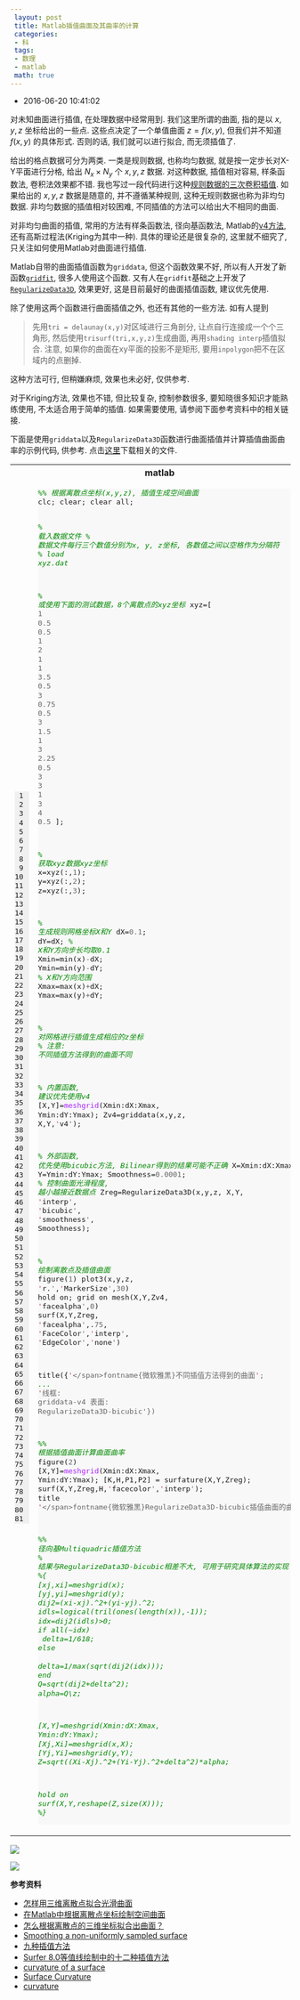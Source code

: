 ```yaml
---
 layout: post
 title: Matlab插值曲面及其曲率的计算
 categories:
 - 科
 tags:
 - 数理
 - matlab
 math: true
---
```


- 2016-06-20 10:41:02

对未知曲面进行插值, 在处理数据中经常用到. 我们这里所谓的曲面, 指的是以 $x, y, z$ 坐标给出的一些点. 这些点决定了一个单值曲面 $z=f(x,y)$, 但我们并不知道 $f(x,y)$ 的具体形式. 否则的话, 我们就可以进行拟合, 而无须插值了.

给出的格点数据可分为两类. 一类是规则数据, 也称均匀数据, 就是按一定步长对X-Y平面进行分格, 给出 $N_x \times N_y$ 个 $x,y, z$ 数据. 对这种数据, 插值相对容易, 样条函数法, 卷积法效果都不错. 我也写过一段代码进行这种[规则数据的三次卷积插值](http://jerkwin.github.io/2012/07/24/%E4%BA%8C%E7%BB%B4%E4%B8%89%E6%AC%A1%E5%8D%B7%E7%A7%AF%E6%8F%92%E5%80%BC%E7%AE%97%E6%B3%95%E5%8F%8AFortran%E4%BB%A3%E7%A0%81/). 如果给出的 $x, y,z$ 数据是随意的, 并不遵循某种规则, 这种无规则数据也称为非均匀数据. 非均匀数据的插值相对较困难, 不同插值的方法可以给出大不相同的曲面.

对非均匀曲面的插值, 常用的方法有样条函数法, 径向基函数法, Matlab的[v4方法](http://www.mathworks.com/matlabcentral/newsreader/view_thread/250451), 还有高斯过程法(Kriging为其中一种). 具体的理论还是很复杂的, 这里就不细究了, 只关注如何使用Matlab对曲面进行插值.

Matlab自带的曲面插值函数为`griddata`, 但这个函数效果不好, 所以有人开发了新函数[`gridfit`](http://www.mathworks.com/matlabcentral/fileexchange/8998-surface-fitting-using-gridfit), 很多人使用这个函数. 又有人在`gridfit`基础之上开发了[`RegularizeData3D`](http://www.mathworks.com/matlabcentral/fileexchange/46223-regularizedata3d), 效果更好, 这是目前最好的曲面插值函数, 建议优先使用.

除了使用这两个函数进行曲面插值之外, 也还有其他的一些方法. 如有人提到

> 先用`tri = delaunay(x,y)`对区域进行三角剖分, 让点自行连接成一个个三角形, 然后使用`trisurf(tri,x,y,z)`生成曲面, 再用`shading interp`插值拟合. 注意, 如果你的曲面在xy平面的投影不是矩形, 要用`inpolygon`把不在区域内的点删掉.

这种方法可行, 但稍嫌麻烦, 效果也未必好, 仅供参考.

对于Kriging方法, 效果也不错, 但比较复杂, 控制参数很多, 要知晓很多知识才能熟练使用, 不太适合用于简单的插值. 如果需要使用, 请参阅下面参考资料中的相关链接.

下面是使用`griddata`以及`RegularizeData3D`函数进行曲面插值并计算插值曲面曲率的示例代码, 供参考. 点击[这里](/Prog/SurfCurv.zip)下载相关的文件.

<table class="highlighttable"><th colspan="2">matlab</th><tr><td><div class="linenodiv" style="background-color: #f0f0f0; padding-right: 10px"><pre style="line-height: 125%"> 1
 2
 3
 4
 5
 6
 7
 8
 9
10
11
12
13
14
15
16
17
18
19
20
21
22
23
24
25
26
27
28
29
30
31
32
33
34
35
36
37
38
39
40
41
42
43
44
45
46
47
48
49
50
51
52
53
54
55
56
57
58
59
60
61
62
63
64
65
66
67
68
69
70
71
72
73
74
75
76
77
78
79
80
81</pre></div></td><td class="code"><div class="highlight" style="background: #f8f8f8"><pre style="line-height: 125%"><span style="color: #008800; font-style: italic">%% 根据离散点坐标(x,y,z), 插值生成空间曲面</span>
clc; clear; clear all;

<span style="color: #008800; font-style: italic">% 载入数据文件</span>
<span style="color: #008800; font-style: italic">% 数据文件每行三个数值分别为x, y, z坐标, 各数值之间以空格作为分隔符</span>
<span style="color: #008800; font-style: italic">% load xyz.dat</span>

<span style="color: #008800; font-style: italic">% 或使用下面的测试数据，8个离散点的xyz坐标</span>
xyz=[
	<span style="color: #666666">1</span>  <span style="color: #666666">0.5</span>   <span style="color: #666666">0.5</span>
	<span style="color: #666666">1</span>  <span style="color: #666666">2</span>     <span style="color: #666666">1</span>
	<span style="color: #666666">1</span>  <span style="color: #666666">3.5</span>   <span style="color: #666666">0.5</span>
	<span style="color: #666666">3</span>  <span style="color: #666666">0.75</span>  <span style="color: #666666">0.5</span>
	<span style="color: #666666">3</span>  <span style="color: #666666">1.5</span>   <span style="color: #666666">1</span>
	<span style="color: #666666">3</span>  <span style="color: #666666">2.25</span>  <span style="color: #666666">0.5</span>
	<span style="color: #666666">3</span>  <span style="color: #666666">3</span>     <span style="color: #666666">1</span>
	<span style="color: #666666">3</span>  <span style="color: #666666">4</span>     <span style="color: #666666">0.5</span>
];

<span style="color: #008800; font-style: italic">% 获取xyz数据xyz坐标</span>
x=xyz(:,<span style="color: #666666">1</span>); y=xyz(:,<span style="color: #666666">2</span>); z=xyz(:,<span style="color: #666666">3</span>);

<span style="color: #008800; font-style: italic">% 生成规则网格坐标X和Y</span>
dX=<span style="color: #666666">0.1</span>;         dY=dX;          <span style="color: #008800; font-style: italic">% X和Y方向步长均取0.1</span>
Xmin=min(x)<span style="color: #666666">-</span>dX; Ymin=min(y)<span style="color: #666666">-</span>dY; <span style="color: #008800; font-style: italic">% X和Y方向范围</span>
Xmax=max(x)<span style="color: #666666">+</span>dX; Ymax=max(y)<span style="color: #666666">+</span>dY;

<span style="color: #008800; font-style: italic">% 对网格进行插值生成相应的z坐标</span>
<span style="color: #008800; font-style: italic">% 注意: 不同插值方法得到的曲面不同</span>

<span style="color: #008800; font-style: italic">% 内置函数, 建议优先使用v4</span>
[X,Y]=<span style="color: #AA22FF">meshgrid</span>(Xmin:dX:Xmax, Ymin:dY:Ymax);
Zv4=griddata(x,y,z, X,Y,<span style="color: #BB4444">&#39;</span>v4<span style="color: #666666">&#39;</span>);

<span style="color: #008800; font-style: italic">% 外部函数, 优先使用bicubic方法, Bilinear得到的结果可能不正确</span>
X=Xmin:dX:Xmax;
Y=Ymin:dY:Ymax;
Smoothness=<span style="color: #666666">0.0001</span>; <span style="color: #008800; font-style: italic">% 控制曲面光滑程度, 越小越接近数据点</span>
Zreg=RegularizeData3D(x,y,z, X,Y, <span style="color: #BB4444">&#39;</span>interp<span style="color: #666666">&#39;</span>, <span style="color: #BB4444">&#39;</span>bicubic<span style="color: #666666">&#39;</span>, <span style="color: #BB4444">&#39;</span>smoothness<span style="color: #666666">&#39;</span>, Smoothness);

<span style="color: #008800; font-style: italic">% 绘制离散点及插值曲面</span>
figure(<span style="color: #666666">1</span>)
plot3(x,y,z, <span style="color: #BB4444">&#39;</span>r.<span style="color: #666666">&#39;</span>,<span style="color: #BB4444">&#39;</span>MarkerSize<span style="color: #666666">&#39;</span>,<span style="color: #666666">30</span>)
hold on; grid on
mesh(X,Y,Zv4,  <span style="color: #BB4444">&#39;</span>facealpha<span style="color: #666666">&#39;</span>,<span style="color: #666666">0</span>)
surf(X,Y,Zreg, <span style="color: #BB4444">&#39;</span>facealpha<span style="color: #666666">&#39;</span>,.<span style="color: #666666">75</span>, <span style="color: #BB4444">&#39;</span>FaceColor<span style="color: #666666">&#39;</span>,<span style="color: #BB4444">&#39;</span>interp<span style="color: #666666">&#39;</span>, <span style="color: #BB4444">&#39;</span>EdgeColor<span style="color: #666666">&#39;</span>,<span style="color: #BB4444">&#39;</span>none<span style="color: #666666">&#39;</span>)

title({<span style="color: #BB4444">&#39;</span><span style="color: #666666">\</span>fontname{微软雅黑}不同插值方法得到的曲面<span style="color: #BB4444">&#39;</span>; <span style="color: #008800; font-style: italic">...</span>
    <span style="color: #BB4444">&#39;</span>线框: griddata<span style="color: #666666">-</span>v4    表面: RegularizeData3D<span style="color: #666666">-</span>bicubic<span style="color: #666666">&#39;</span>})

<span style="color: #008800; font-style: italic">%% 根据插值曲面计算曲面曲率</span>
figure(<span style="color: #666666">2</span>)
[X,Y]=<span style="color: #AA22FF">meshgrid</span>(Xmin:dX:Xmax, Ymin:dY:Ymax);
[K,H,P1,P2] = surfature(X,Y,Zreg);
surf(X,Y,Zreg,H,<span style="color: #BB4444">&#39;</span>facecolor<span style="color: #666666">&#39;</span>,<span style="color: #BB4444">&#39;</span>interp<span style="color: #666666">&#39;</span>);
title <span style="color: #BB4444">&#39;</span><span style="color: #666666">\</span>fontname{微软雅黑}RegularizeData3D<span style="color: #666666">-</span>bicubic插值曲面的曲率<span style="color: #BB4444">&#39;</span>

<span style="color: #008800; font-style: italic">%% 径向基Multiquadric插值方法</span>
<span style="color: #008800; font-style: italic">% 结果与RegularizeData3D-bicubic相差不大, 可用于研究具体算法的实现</span>
<span style="color: #008800; font-style: italic">%{</span>
<span style="color: #008800; font-style: italic">[xj,xi]=meshgrid(x);</span>
<span style="color: #008800; font-style: italic">[yj,yi]=meshgrid(y);</span>
<span style="color: #008800; font-style: italic">dij2=(xi-xj).^2+(yi-yj).^2;</span>
<span style="color: #008800; font-style: italic">idls=logical(tril(ones(length(x)),-1));</span>
<span style="color: #008800; font-style: italic">idx=dij2(idls)&gt;0;</span>
<span style="color: #008800; font-style: italic">if all(~idx)</span>
<span style="color: #008800; font-style: italic">    delta=1/618;</span>
<span style="color: #008800; font-style: italic">else</span>
<span style="color: #008800; font-style: italic">    delta=1/max(sqrt(dij2(idx)));</span>
<span style="color: #008800; font-style: italic">end</span>
<span style="color: #008800; font-style: italic">Q=sqrt(dij2+delta^2);</span>
<span style="color: #008800; font-style: italic">alpha=Q\z;</span>

<span style="color: #008800; font-style: italic">[X,Y]=meshgrid(Xmin:dX:Xmax, Ymin:dY:Ymax);</span>
<span style="color: #008800; font-style: italic">[Xj,Xi]=meshgrid(x,X);</span>
<span style="color: #008800; font-style: italic">[Yj,Yi]=meshgrid(y,Y);</span>
<span style="color: #008800; font-style: italic">Z=sqrt((Xi-Xj).^2+(Yi-Yj).^2+delta^2)*alpha;</span>

<span style="color: #008800; font-style: italic">hold on</span>
<span style="color: #008800; font-style: italic">surf(X,Y,reshape(Z,size(X)));</span>
<span style="color: #008800; font-style: italic">%}</span>
</pre></div>
</td></tr></table>

![](/pic/2016/SurfCurv_surf.png)

![](/pic/2016/SurfCurv_curv.png)

__参考资料__

- [怎样用三维离散点拟合光滑曲面](http://www.ilovematlab.cn/thread-87293-1-1.html)
- [在Matlab中根据离散点坐标绘制空间曲面](http://www.ilovematlab.cn/thread-141903-1-1.html)
- [怎么根据离散点的三维坐标拟合出曲面？](https://www.zhihu.com/question/24137563)
- [Smoothing a non-uniformly sampled surface](https://xcorr.net/2012/02/04/smoothing-a-non-uniformly-sampled-surface/)
- [九种插值方法](http://blog.sina.com.cn/s/blog_49c02a8c0100ysv4.html)
- [Surfer 8.0等值线绘制中的十二种插值方法](http://59.69.174.10/KCMS/detail/detail.aspx?filename=GCDQ200701010&dbcode=CJFQ&dbname=cjfd2007)
- [curvature of a surface](http://www.mathworks.com/matlabcentral/newsreader/view_thread/21578)
- [Surface Curvature](http://www.mathworks.com/matlabcentral/fileexchange/11168-surface-curvature)
- [curvature](http://www.mathworks.com/matlabcentral/fileexchange/51013-curvature-s-)

